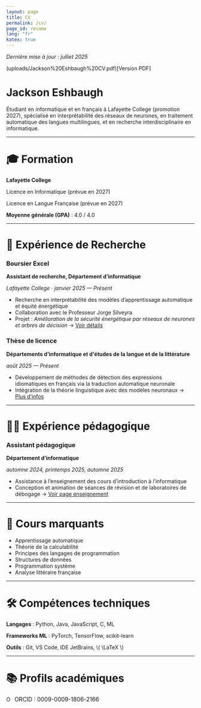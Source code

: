 ```yaml
---
layout: page
title: CV
permalink: /cv/
page_id: resume
lang: "fr"
katex: true
---
```


*Dernière mise à jour : julliet 2025*

(uploads/Jackson%20Eshbaugh%20CV.pdf)[Version PDF]

# Jackson Eshbaugh

Étudiant en informatique et en français à Lafayette College (promotion 2027), spécialisé en interprétabilité des réseaux
de neurones, en traitement automatique des langues multilingues, et en recherche interdisciplinaire en informatique.

---

# 🎓 Formation

**Lafayette College**

Licence en Informatique (prévue en 2027)

Licence en Langue Française (prévue en 2027)

**Moyenne générale (GPA)** : 4.0 / 4.0

---

# 🔬 Expérience de Recherche

### Boursier Excel

**Assistant de recherche, Département d’informatique**

*Lafayette College · janvier 2025 — Présent*

* Recherche en interprétabilité des modèles d’apprentissage automatique et équité énergétique
* Collaboration avec le Professeur Jorge Silveyra
* Projet : *Amélioration de la sécurité énergétique par réseaux de neurones et arbres de décision*
  → [Voir détails](/research)

### Thèse de licence

**Départements d’informatique et d'études de la langue et de la littérature**

*août 2025 — Présent*

* Développement de méthodes de détection des expressions idiomatiques en français via la traduction automatique
  neuronale
* Intégration de la théorie linguistique avec des modèles neuronaux
  → [Plus d’infos](/research)

---

# 👨‍🏫 Expérience pédagogique

### Assistant pédagogique

**Département d’informatique**

*automne 2024, printemps 2025, automne 2025*

* Assistance à l’enseignement des cours d’introduction à l’informatique
* Conception et animation de séances de révision et de laboratoires de débogage
  → [Voir page enseignement](/teaching)

---

# 🧠 Cours marquants

* Apprentissage automatique
* Théorie de la calculabilité
* Principes des langages de programmation
* Structures de données
* Programmation système
* Analyse littéraire française

---

# 🛠️ Compétences techniques

**Langages** : Python, Java, JavaScript, C, ML

**Frameworks ML** : PyTorch, TensorFlow, scikit-learn

**Outils** : Git, VS Code, IDE JetBrains, \\( \LaTeX \\)

---

# 📚 Profils académiques

<a href="https://orcid.org/0009-0009-1806-2166" target="_blank" rel="noopener noreferrer" style="text-decoration: none; display: inline-flex; align-items: center; gap: 6px;">
  <img alt="ORCID iD" src="https://info.orcid.org/wp-content/uploads/2019/11/orcid_16x16.png" width="16" height="16" style="margin: 0; vertical-align: middle;" />
  <span style="font-size: 0.95rem;">ORCID : 0009-0009-1806-2166</span>
</a>
